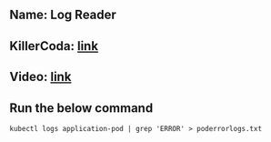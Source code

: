 ## Name: Log Reader
## KillerCoda: [link](https://killercoda.com/sachin/course/CKA/log-reader-2)
## Video: [link](https://www.loom.com/share/318969ea0a214902a037f38b6b52a0ab?sid=b4bc53f6-5e8d-43a2-9bcb-45f6c8e9f065)
## Run the below command 

```
kubectl logs application-pod | grep 'ERROR' > poderrorlogs.txt

```
